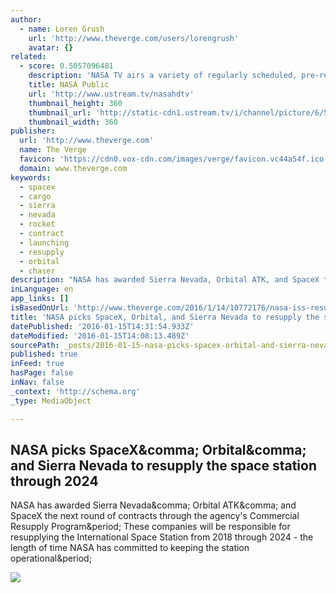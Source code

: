 ```yaml
---
author:
  - name: Loren Grush
    url: 'http://www.theverge.com/users/lorengrush'
    avatar: {}
related:
  - score: 0.5057096481
    description: 'NASA TV airs a variety of regularly scheduled, pre-recorded educational and public relations programming 24 hours a day on its various channels.'
    title: NASA Public
    url: 'http://www.ustream.tv/nasahdtv'
    thumbnail_height: 360
    thumbnail_url: 'http://static-cdn1.ustream.tv/i/channel/picture/6/5/4/0/6540154/6540154_nasatv_public_hr_1330361732,640x360,b:1.jpg'
    thumbnail_width: 360
publisher:
  url: 'http://www.theverge.com'
  name: The Verge
  favicon: 'https://cdn0.vox-cdn.com/images/verge/favicon.vc44a54f.ico'
  domain: www.theverge.com
keywords:
  - spacex
  - cargo
  - sierra
  - nevada
  - rocket
  - contract
  - launching
  - resupply
  - orbital
  - chaser
description: "NASA has awarded Sierra Nevada, Orbital ATK, and SpaceX the next round of contracts through the agency's Commercial Resupply Program. These companies will be responsible for resupplying the International Space Station from 2018 through 2024 - the length of time NASA has committed to keeping the station operational."
inLanguage: en
app_links: []
isBasedOnUrl: 'http://www.theverge.com/2016/1/14/10772176/nasa-iss-resupply-contracts-sierra-nevada-spacex-orbital-atk-announced'
title: 'NASA picks SpaceX, Orbital, and Sierra Nevada to resupply the space station through 2024'
datePublished: '2016-01-15T14:31:54.933Z'
dateModified: '2016-01-15T14:08:13.489Z'
sourcePath: _posts/2016-01-15-nasa-picks-spacex-orbital-and-sierra-nevada-to-resupply-th.md
published: true
inFeed: true
hasPage: false
inNav: false
_context: 'http://schema.org'
_type: MediaObject

---
```

<article style=""><h1>NASA picks SpaceX&amp;comma; Orbital&amp;comma; and Sierra Nevada to resupply the space station through 2024</h1><p>NASA has awarded Sierra Nevada&amp;comma; Orbital ATK&amp;comma; and SpaceX the next round of contracts through the agency's Commercial Resupply Program&amp;period; These companies will be responsible for resupplying the International Space Station from 2018 through 2024 - the length of time NASA has committed to keeping the station operational&amp;period;</p><img src="https://cdn3.vox-cdn.com/thumbor/EWBK4intU9n-8R_Ko88I-1rIbYM=/0x157:3000x1845/1600x900/cdn0.vox-cdn.com/uploads/chorus_image/image/48566813/Dream_Chaser_pre-drop_tests.6.0.0.jpg" /></article>